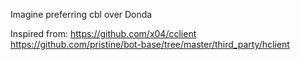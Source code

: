 Imagine preferring cbl over Donda

Inspired from:
https://github.com/x04/cclient
https://github.com/pristine/bot-base/tree/master/third_party/hclient
